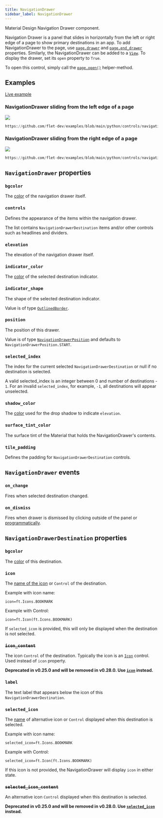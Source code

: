 ```yaml
---
title: NavigationDrawer
sidebar_label: NavigationDrawer
---
```


Material Design Navigation Drawer component.

Navigation Drawer is a panel that slides in horizontally from the left or right edge of a page to show primary destinations in an app. To add NavigationDrawer to the page, use [`page.drawer`](/docs/controls/page#drawer) and [`page.end_drawer`](/docs/controls/page#end_drawer) properties. Similarly, the NavigationDrawer can be added to a [`View`](/docs/controls/view#drawer). To display the drawer, set its `open` property to `True`.

To open this control, simply call the [`page.open()`](/docs/controls/page#opencontrol) helper-method.

## Examples

[Live example](https://flet-controls-gallery.fly.dev/navigation/navigationdrawer)

### NavigationDrawer sliding from the left edge of a page

<img src="/img/docs/controls/navigationdrawer/navigation-drawer-start.gif" className="screenshot-60"/>

```python reference
https://github.com/flet-dev/examples/blob/main/python/controls/navigation/navigation-drawer/nav-drawer-example.py
```

### NavigationDrawer sliding from the right edge of a page

<img src="/img/docs/controls/navigationdrawer/navigation-drawer-end.gif" className="screenshot-60"/>

```python reference
https://github.com/flet-dev/examples/blob/main/python/controls/navigation/navigation-drawer/nav-drawer-end.py
```

## `NavigationDrawer` properties

### `bgcolor`

The [color](/docs/reference/colors) of the navigation drawer itself.

### `controls`

Defines the appearance of the items within the navigation drawer.

The list contains `NavigationDrawerDestination` items and/or other controls such as headlines and dividers.

### `elevation`

The elevation of the navigation drawer itself.

### `indicator_color`

The [color](/docs/reference/colors) of the selected destination indicator.

### `indicator_shape`

The shape of the selected destination indicator.

Value is of type [`OutlinedBorder`](/docs/reference/types/outlinedborder).

### `position`

The position of this drawer.

Value is of type [`NavigationDrawerPosition`](/docs/reference/types/navigationdrawerposition) and defaults
to `NavigationDrawerPosition.START`.

### `selected_index`

The index for the current selected `NavigationDrawerDestination` or null if no destination is selected.

A valid selected_index is an integer between 0 and number of destinations - `1`. For an invalid `selected_index`, for
example, `-1`, all destinations will appear unselected.

### `shadow_color`

The [color](/docs/reference/colors) used for the drop shadow to indicate `elevation`.

### `surface_tint_color`

The surface tint of the Material that holds the NavigationDrawer's contents.

### `tile_padding`

Defines the padding for `NavigationDrawerDestination` controls.

## `NavigationDrawer` events

### `on_change`

Fires when selected destination changed.

### `on_dismiss`

Fires when drawer is dismissed by clicking outside of the panel or [programmatically](/docs/controls/page#closecontrol).

## `NavigationDrawerDestination` properties

### `bgcolor`

The [color](/docs/reference/colors) of this destination.

### `icon`

The [name of the icon](/docs/reference/icons) or `Control` of the destination. 

Example with icon name:
```
icon=ft.Icons.BOOKMARK
```
Example with Control:
```
icon=ft.Icon(ft.Icons.BOOKMARK)
```

If `selected_icon` is provided, this will only be displayed when the destination is not selected.

### ~~`icon_content`~~

The icon `Control` of the destination. Typically the icon is an [`Icon`](/docs/controls/icon) control. Used instead of `icon` property.

**Deprecated in v0.25.0 and will be removed in v0.28.0. Use [`icon`](#icon)
instead.**

### `label`

The text label that appears below the icon of this `NavigationDrawerDestination`.

### `selected_icon`

The [name](/docs/reference/icons) of alternative icon or `Control` displayed when this destination is selected. 

Example with icon name:
```
selected_icon=ft.Icons.BOOKMARK
```
Example with Control:
```
selected_icon=ft.Icon(ft.Icons.BOOKMARK)
```

If this icon is not provided, the NavigationDrawer will display `icon` in either state.

### ~~`selected_icon_content`~~

An alternative icon `Control` displayed when this destination is selected.

**Deprecated in v0.25.0 and will be removed in v0.28.0. Use [`selected_icon`](#selected_icon)
instead.**
